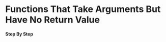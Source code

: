 # Functions That Take Arguments But Have No Return Value

#### Step By Step

<script>
const rawSourceCode = `fn main() {
  let alfa = String::from("apple");
  widget(alfa);
}

fn widget(thing: String) { // fn widget(<code>thing: String</code>) { // fn widget() {
  println!("widget got {thing}");
}

widget got apple`.split('\n')


const lineSets = [
{ 
  lines: [`0_r`, `0_r`, `0_r`, `0_r`, `0_r`, `0_r`, `0_r`, `0_r`, `0_e`, `0_o`],
  text: `<p>When the <code>widget</code> function receives the value in <code>alfa</code> from <code>main</code> it prints the output</p>`
},
{ 
  lines: [`0_s`, `0_s`, `0_s`, `0_s`, `0_s`, `2_r`, `0_s`, `0_r`, `0_e`, `0_w`],
  text: `<p>Start by creating an empty <code>widget</code> function</p>`
},
{ 
  lines: [`0_s`, `0_s`, `0_s`, `0_s`, `0_s`, `1_u`, `0_s`, `0_c`, `0_e`, `0_w`],
  text: `<p>Update it to accept a <code>String</code> and bind it to the internal function variable <code>thing</code></p>`
},
{ 
  lines: [`0_s`, `0_s`, `0_s`, `0_s`, `0_s`, `0_c`, `0_r`, `0_c`, `0_e`, `0_w`],
  text: `<p>Setup <code>widget</code> to print out the <code>String</code> it receives in the <code>thing</code> variable</p>`
},
{ 
  lines: [`0_r`, `0_s`, `0_s`, `0_r`, `0_s`, `0_c`, `0_c`, `0_c`, `0_e`, `0_w`],
  text: `<p>Create the <code>main</code> function that's what gets called first when the program runs</p>`
},
{ 
  lines: [`0_c`, `0_r`, `0_s`, `0_r`, `0_s`, `0_c`, `0_c`, `0_c`, `0_e`, `0_w`],
  text: `<p>Create a variable named <code>alfa</code> inside <code>main</code> and bind a <code>String</code> of &quot;apple&quot; to it </p>`
},
{ 
  lines: [`0_c`, `0_c`, `0_r`, `0_c`, `0_s`, `0_c`, `0_c`, `0_c`, `0_e`, `0_w`],
  text: `<p>Call the <code>widget</code> function from <code>main</code> passing in the <code>alfa</code> variable as an argument</p>`
},
]
</script>
